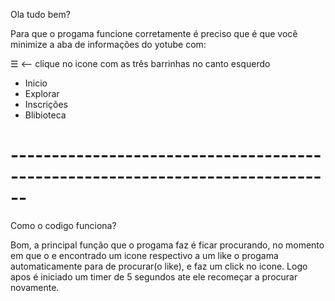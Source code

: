 Ola tudo bem? 

Para que o progama funcione corretamente é preciso que é que você minimize a aba de informações do yotube com:
 

☰ <-- clique no icone com as três barrinhas no canto esquerdo 

* Inicio 
* Explorar
* Inscrições
* Blibioteca
# ------------------------------------------------------------------------------

Como o codigo funciona?

Bom, a principal função que o progama faz é ficar procurando, 
no momento em que o e encontrado um icone respectivo a um like o progama automaticamente para de procurar(o like), e faz um click no icone.
Logo apos é iniciado um timer de 5 segundos ate ele recomeçar a procurar novamente.

